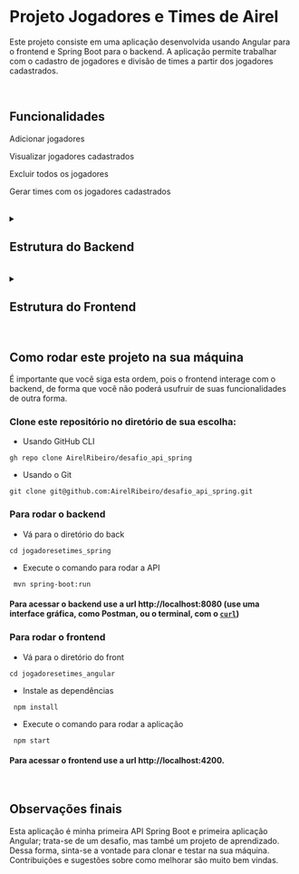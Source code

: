 # Projeto Jogadores e Times de Airel

Este projeto consiste em uma aplicação desenvolvida usando Angular para o frontend e Spring Boot para o backend. A aplicação permite trabalhar com o cadastro de jogadores e divisão de times a partir dos jogadores cadastrados.

</br>

## Funcionalidades

Adicionar jogadores

Visualizar jogadores cadastrados

Excluir todos os jogadores

Gerar times com os jogadores cadastrados

</br>

<details>
  <summary><h2>Estrutura do Backend</h2></summary>

## API Rest Spring Boot

### Configuração necessáriias:

- Certifique-se de ter o JDK (Java Development Kit) instalado em sua máquina.

- Abra o projeto na sua IDE preferida (por exemplo, IntelliJ IDEA, Eclipse).

- Execute o aplicativo Spring Boot. Isso iniciará o servidor backend.

#### O backend estará disponível em http://localhost:8080.

#

<details>
  <summary><h2>Documentação dos Endpoints</h2></summary>

### 1. POST /jogador

#### Descrição

Adiciona um novo jogador com o nome fornecido.

#### Corpo da Requisição

```json
{
  "nome": "Nome Sobrenome"
}
```

#### Retorno Esperado

Status:200 OK

#### Corpo do retorno:

```json
{}
```

#### Lógica de Negócio

O endpoint POST /jogador recebe um objeto com o nome do jogador. Esse jogador é adicionado à lista de jogadores existente.

</br>

### 2. GET /jogador

#### Descrição

Retorna a lista de todos os jogadores.

#### Retorno Esperado

Status:200 OK

#### Corpo do retorno:

```json
[
  { "nome": "Nome Sobrenome" },
  { "nome": "Nome Sobrenome" },
  ...
]
```

#### Lógica de Negócio

O endpoint GET /jogador retorna todos os jogadores atualmente armazenados no sistema.

</br>

### 3. GET /times

#### Descrição

Organiza os jogadores em times com base na primeira letra do sobrenome.

#### Retorno Esperado

Status:200 OK
Um objeto onde as chaves são os nomes dos times e os valores são listas de jogadores.

#### Corpo do retorno:

```json
{
  "time": ["Nome Sobrenome", "Nome Sobrenome", "Nome Sobrenome"],
  "time": ["Nome Sobrenome", "Nome Sobrenome", "Nome Sobrenome"],
  ...
}
```

#### Lógica de Negócio

O endpoint GET /times organiza os jogadores em times, seguindo as regras requisitadas. Ele agrupa os jogadores com base na primeira letra do sobrenome e garante que cada time tenha apenas um jogador com o mesmo sobrenome em cada time.

</br>

### 4. DELETE /jogador/all

#### Descrição

Apaga todos os jogadores.

#### Retorno Esperado

Status:200 OK
Um objeto onde as chaves são os nomes dos times e os valores são listas de jogadores.

#### Corpo do retorno:

#### Corpo do retorno:

```json
{}
```

#### Lógica de Negócio

O endpoint DELETE /jogador/all remove todos os jogadores armazenados, limpando a lista de jogadores existente.

</details>

</br>


### Estrutura de diretórios:

```
src
├── main
│   ├── java
│   │   └── com
│   │       └── airel
│   │           └── jogadoresetimes
│   │               ├── controllers
│   │               │   ├── JogadorController.java
│   │               │   └── TimeController.java
│   │               ├── entities
│   │               │   ├── Jogador.java
│   │               │   └── Time.java
│   │               ├── JogadoresetimesApplication.java
│   │               ├── repositories
│   │               │   └── JogadorRepository.java
│   │               └── services
│   │                   ├── JogadorService.java
│   │                   └── TimeService.java
│   └── resources
│       ├── application.properties
│       ├── static
│       └── templates
└── test
    └── java
        └── com
            └── airel
                └── jogadoresetimes
                    └── AceitacaoTest.java
```

</details>

</br>

<details>
  <summary><h2>Estrutura do Frontend</h2></summary>

## Aplicação Web com framework Angular

  ### Configurações necessárias

- Certifique-se de ter o Node.js e o Angular CLI instalados em sua máquina.

- Navegue até a pasta frontend do projeto.

- Instale as dependências do projeto executando o seguinte comando:

```

npm install

```

Inicie o servidor de desenvolvimento com o seguinte comando:

```

ng serve

```

#### O frontend estará disponível em http://localhost:4200.

#

## Estrutura de diretórios:

```
src
├── app
│   ├── app.component.html
│   ├── app.component.scss
│   ├── app.component.spec.ts
│   ├── app.component.ts
│   ├── app.module.ts
│   ├── app-routing.module.ts
│   ├── header
│   │   ├── header.component.html
│   │   ├── header.component.scss
│   │   ├── header.component.spec.ts
│   │   └── header.component.ts
│   └── jogador
│   ├── jogador.component.html
│   ├── jogador.component.scss
│   ├── jogador.component.spec.ts
│   ├── jogador.component.ts
│   ├── jogador.service.ts
│   ├── jogador.ts
│   └── time.ts
├── assets
├── favicon.ico
├── index.html
├── main.ts
└── styles.scss

```

</details>

</br>


## Como rodar este projeto na sua máquina

É importante que você siga esta ordem, pois o frontend interage com o backend, de forma que você não poderá usufruir de suas funcionalidades de outra forma.

### Clone este repositório no diretório de sua escolha:

- Usando GitHub CLI

```
gh repo clone AirelRibeiro/desafio_api_spring
```

- Usando o Git

```
git clone git@github.com:AirelRibeiro/desafio_api_spring.git
```

### Para rodar o backend

- Vá para o diretório do back

```
cd jogadoresetimes_spring
```

- Execute o comando para rodar a API

```
 mvn spring-boot:run
```

#### Para acessar o backend use a url http://localhost:8080 (use uma interface gráfica, como Postman, ou o terminal, com o [`curl`](https://www.campuscode.com.br/conteudos/comandos-curl-para-testar-requisicoes-api))

### Para rodar o frontend

- Vá para o diretório do front

```
cd jogadoresetimes_angular
```

- Instale as dependências

```
 npm install
```

- Execute o comando para rodar a aplicação

```
 npm start
```

#### Para acessar o frontend use a url http://localhost:4200.

</br>

## Observações finais

Esta aplicação é minha primeira API Spring Boot e primeira aplicação Angular; trata-se de um desafio, mas també um projeto de aprendizado. Dessa forma, sinta-se a vontade para clonar e testar na sua máquina. Contribuições e sugestões sobre como melhorar são muito bem vindas.
